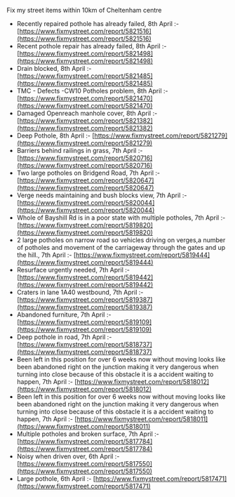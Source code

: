 Fix my street items within 10km of Cheltenham centre

<!-- fix_marker starts -->

- Recently repaired pothole has already failed, 8th April :- [https://www.fixmystreet.com/report/5821516](https://www.fixmystreet.com/report/5821516)
- Recent pothole repair has already failed, 8th April :- [https://www.fixmystreet.com/report/5821498](https://www.fixmystreet.com/report/5821498)
- Drain blocked, 8th April :- [https://www.fixmystreet.com/report/5821485](https://www.fixmystreet.com/report/5821485)
- TMC - Defects -CW10 Potholes problem, 8th April :- [https://www.fixmystreet.com/report/5821470](https://www.fixmystreet.com/report/5821470)
- Damaged Openreach manhole cover, 8th April :- [https://www.fixmystreet.com/report/5821382](https://www.fixmystreet.com/report/5821382)
- Deep Pothole, 8th April :- [https://www.fixmystreet.com/report/5821279](https://www.fixmystreet.com/report/5821279)
- Barriers behind railings in grass, 7th April :- [https://www.fixmystreet.com/report/5820716](https://www.fixmystreet.com/report/5820716)
- Two large potholes on Bridgend Road, 7th April :- [https://www.fixmystreet.com/report/5820647](https://www.fixmystreet.com/report/5820647)
- Verge needs maintaining and bush blocks view, 7th April :- [https://www.fixmystreet.com/report/5820044](https://www.fixmystreet.com/report/5820044)
- Whole of Bayshill Rd is in a poor state with multiple potholes, 7th April :- [https://www.fixmystreet.com/report/5819820](https://www.fixmystreet.com/report/5819820)
- 2 large potholes on narrow road so vehicles driving on verges,a number of potholes and movement of the carriageway through the gates and up the hill., 7th April :- [https://www.fixmystreet.com/report/5819444](https://www.fixmystreet.com/report/5819444)
- Resurface urgently needed, 7th April :- [https://www.fixmystreet.com/report/5819442](https://www.fixmystreet.com/report/5819442)
- Craters in lane 1A40 westbound, 7th April :- [https://www.fixmystreet.com/report/5819387](https://www.fixmystreet.com/report/5819387)
- Abandoned furniture, 7th April :- [https://www.fixmystreet.com/report/5819109](https://www.fixmystreet.com/report/5819109)
- Deep pothole in road, 7th April :- [https://www.fixmystreet.com/report/5818737](https://www.fixmystreet.com/report/5818737)
- Been left in this position for over 6 weeks now without moving looks like been abandoned right on the junction making it very dangerous when turning into close because of this obstacle it is a accident waiting to happen, 7th April :- [https://www.fixmystreet.com/report/5818012](https://www.fixmystreet.com/report/5818012)
- Been left in this position for over 6 weeks now without moving looks like been abandoned right on the junction making it very dangerous when turning into close because of this obstacle it is a accident waiting to happen, 7th April :- [https://www.fixmystreet.com/report/5818011](https://www.fixmystreet.com/report/5818011)
- Multiple potholes and broken surface, 7th April :- [https://www.fixmystreet.com/report/5817784](https://www.fixmystreet.com/report/5817784)
- Noisy when driven over, 6th April :- [https://www.fixmystreet.com/report/5817550](https://www.fixmystreet.com/report/5817550)
- Large pothole, 6th April :- [https://www.fixmystreet.com/report/5817471](https://www.fixmystreet.com/report/5817471)

<!-- fix_marker ends -->
